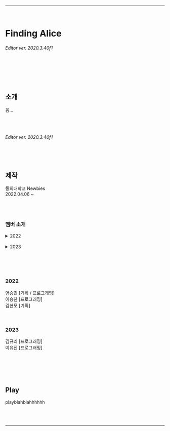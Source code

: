 *****
<br/>


# Finding Alice  
###### Editor ver. 2020.3.40f1
<br/><br/><br/><br/>



## 소개
음...



<br/><br/>
###### Editor ver. 2020.3.40f1
<br/><br/>



## 제작
동의대학교 Newbies  
2022.04.06 ~
<br/><br/><br/><br/>

### 멤버 소개  
<details><summary>2022</summary>  
<div markdown="1">
  
염승민 [기획 / 프로그래밍]  
이승찬 [프로그래밍]  
김현모 [기획]  
  
</div>
</details>
<br/>


<details><summary>2023</summary>  
<div markdown="1">
  
김규리 [프로그래밍]  
이유진 [프로그래밍]  
  
</div>
</details>
<br/><br/><br/><br/>


### 2022
염승민 [기획 / 프로그래밍]  
이승찬 [프로그래밍]  
김현모 [기획]  
<br/><br/>

### 2023
김규리 [프로그래밍]  
이유진 [프로그래밍]  


<br/><br/><br/><br/>


## Play
playblahblahhhhhh
<br/><br/><br/><br/>




*****




<!-- ## - 게임 예시 이미지<br/>
![Alt Text](/Deck/Rabbit_Sprite.PNG)
- 캐릭터 스프라이트 이미지<br/><br/><br/>

![Alt Text](/Deck/Game_Sample_1.png)
- 게임 플레이 예시 이미지<br/><br/><br/>

![Alt Text](/Deck/KakaoTalk_20220819_223458274.gif)
- 플랫폼 디자인 예시 이미지<br/><br/><br/> -->

